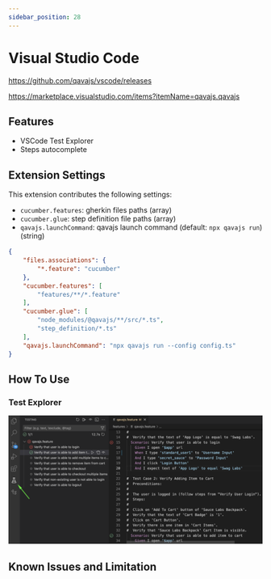 ```yaml
---
sidebar_position: 28
---
```

# Visual Studio Code

https://github.com/qavajs/vscode/releases

https://marketplace.visualstudio.com/items?itemName=qavajs.qavajs

## Features

- VSCode Test Explorer
- Steps autocomplete

## Extension Settings

This extension contributes the following settings:

* `cucumber.features`: gherkin files paths (array)
* `cucumber.glue`: step definition file paths (array)
* `qavajs.launchCommand`: qavajs launch command (default: `npx qavajs run`) (string)

```json
{  
    "files.associations": {
        "*.feature": "cucumber"
    },
    "cucumber.features": [
        "features/**/*.feature"
    ],
    "cucumber.glue": [
        "node_modules/@qavajs/**/src/*.ts",
        "step_definition/*.ts"
    ],
    "qavajs.launchCommand": "npx qavajs run --config config.ts"
}
```

## How To Use

### Test Explorer
![](../../../static/img/test_explorer.png)

## Known Issues and Limitation